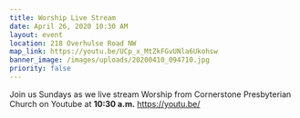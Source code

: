 ```yaml
---
title: Worship Live Stream
date: April 26, 2020 10:30 AM
layout: event
location: 218 Overhulse Road NW
map_link: https://youtu.be/UCp_x_MtZkFGvUNla6Ukohsw
banner_image: /images/uploads/20200410_094710.jpg
priority: false
---
```

Join us Sundays as we live stream Worship from Cornerstone Presbyterian Church on Youtube at **10:30 a.m.**  https://youtu.be/